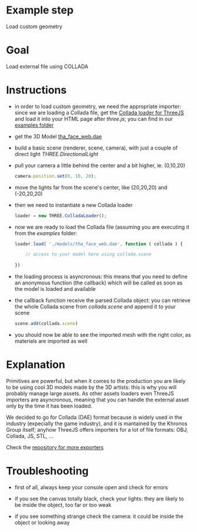 Example step
============
Load custom geometry

Goal
====
Load external file using COLLADA  

Instructions
============

+ in order to load custom geometry, we need the appropriate importer: since we are loading a Collada file, get the [Collada 
loader for ThreeJS](https://github.com/mrdoob/three.js/tree/master/examples/js/loaders/ColladaLoader.js) and load it 
into your HTML page after _three.js_; you can find in our [examples folder](../examples)

+ get the 3D Model [tha_face_web.dae](../examples/models/tha_face_web.dae)

+ build a basic scene (renderer, scene, camera), with just a couple of direct light _THREE.DirectionalLight_

+ pull your camera a little behind the center and a bit higher, ie. (0,10,20)

    ```javascript
    camera.position.set(0, 10, 20);
    ```
 
+ move the lights far from the scene's center, like (20,20,20) and (-20,20,20)

+ then we need to instantiate a new Collada loader

    ```javascript
    loader = new THREE.ColladaLoader();
    ```
    
+ now we are ready to load the Collada file (assuming you are executing it from the _examples_ folder: 

    ```javascript
    loader.load( './models/tha_face_web.dae', function ( collada ) {
    
        // access to your model here using collada.scene
        
    })
    ```

+ the loading process is asyncronous: this means that you need to define an anonymous function (the callback) which will
 be called as soon as the model is loaded and available

+ the callback function receive the parsed Collada object: you can retrieve the whole Collada scene from _collada.scene_ and
append it to your scene

    ```javascript
    scene.add(collada.scene)
    ```

+ you should now be able to see the imported mesh with the right color, as materials are imported as well

Explanation
===========
Primitives are powerful, but when it comes to the production you are likely to be using cool 3D models made by the 3D artists: this 
is why you will probably manage large assets. As other assets loaders even ThreeJS importers are asyncronous, meaning that
you can handle the external asset only by the time it has been loaded.
 
We decided to go for Collada (DAE) format because is widely used in the industry (expecially the game industry), and it 
is mantained by the Khronos Group itself; anyhow ThreeJS offers importers for a lot of file formats: OBJ, Collada, JS, STL, ...

Check the [repository for more exporters](https://github.com/mrdoob/three.js/tree/master/examples/js/loaders)

Troubleshooting 
===============

+ first of all, always keep your console open and check for errors
 
+ if you see the canvas totally black, check your lights: they are likely to be inside the object, too far or too weak

+ if you see something strange check the camera: it could be inside the object or looking away
